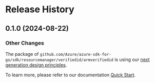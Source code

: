 # Release History

## 0.1.0 (2024-08-22)
### Other Changes

The package of `github.com/Azure/azure-sdk-for-go/sdk/resourcemanager/verifiedid/armverifiedid` is using our [next generation design principles](https://azure.github.io/azure-sdk/general_introduction.html).

To learn more, please refer to our documentation [Quick Start](https://aka.ms/azsdk/go/mgmt).